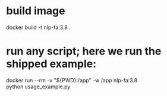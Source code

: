 # build image
docker build -t nlp-fa:3.8 .

# run any script; here we run the shipped example:
docker run --rm -v "${PWD}:/app" -w /app nlp-fa:3.8 \
           python usage_example.py